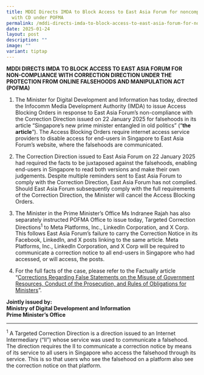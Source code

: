 ```yaml
---
title: MDDI Directs IMDA to Block Access to East Asia Forum for noncompliance
  with CD under POFMA
permalink: /mddi-directs-imda-to-block-access-to-east-asia-forum-for-noncompliance-with-cd-under-pofma/
date: 2025-01-24
layout: post
description: ""
image: ""
variant: tiptap
---
```

<p><strong>MDDI DIRECTS IMDA TO BLOCK ACCESS TO EAST ASIA FORUM FOR NON-COMPLIANCE WITH CORRECTION DIRECTION UNDER THE PROTECTION FROM ONLINE FALSEHOODS AND MANIPULATION ACT (POFMA)</strong>
</p>
<ol data-tight="true" class="tight">
<li>
<p>The Minister for Digital Development and Information has today, directed
the Infocomm Media Development Authority (IMDA) to issue Access Blocking
Orders in response to East Asia Forum’s non-compliance with the Correction
Direction issued on 22 January 2025 for falsehoods in its article “Singapore’s
new prime minister entangled in old politics” (“<strong>the article</strong>”).
The Access Blocking Orders require internet access service providers to
disable access for end-users in Singapore to East Asia Forum’s website,
where the falsehoods are communicated.</p>
<p></p>
</li>
<li>
<p>The Correction Direction issued to East Asia Forum on 22 January 2025
had required the facts to be juxtaposed against the falsehoods, enabling
end-users in Singapore to read both versions and make their own judgements.
Despite multiple reminders sent to East Asia Forum to comply with the Correction
Direction, East Asia Forum has not complied. Should East Asia Forum subsequently
comply with the full requirements of the Correction Direction, the Minister
will cancel the Access Blocking Orders.</p>
<p></p>
</li>
<li>
<p>The Minister in the Prime Minister’s Office Ms Indranee Rajah has also
separately instructed POFMA Office to issue today, Targeted Correction
Directions<sup>1</sup> to Meta Platforms, Inc., LinkedIn Corporation, and
X Corp. This follows East Asia Forum’s failure to carry the Correction
Notice in its Facebook, LinkedIn, and X posts linking to the same article.
Meta Platforms, Inc., LinkedIn Corporation, and X Corp will be required
to communicate a correction notice to all end-users in Singapore who had
accessed, or will access, the posts.</p>
<p></p>
</li>
<li>
<p>For the full facts of the case, please refer to the Factually article
“<a href="https://www.factually.gov.sg/corrections-and-clarifications/220125" rel="noopener noreferrer nofollow" target="_blank">Corrections Regarding False Statements on the Misuse of Government Resources, Conduct of the Prosecution, and Rules of Obligations for Ministers</a>”.</p>
<p></p>
</li>
</ol>
<p><strong>Jointly issued by:</strong>
<br><strong>Ministry of Digital Development and Information</strong>
<br><strong>Prime Minister’s Office</strong>
</p>
<hr>
<p><sup>1</sup> A Targeted Correction Direction is a direction issued to an
Internet Intermediary (“II”) whose service was used to communicate a falsehood.
The direction requires the II to communicate a correction notice by means
of its service to all users in Singapore who access the falsehood through
its service. This is so that users who see the falsehood on a platform
also see the correction notice on that platform.&nbsp;</p>
<p>&nbsp;</p>